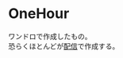 # OneHour
ワンドロで作成したもの。  
恐らくほとんどが[配信](https://www.youtube.com/channel/UCAGHIlV2eNsHzysjd3DoyWg)で作成する。  